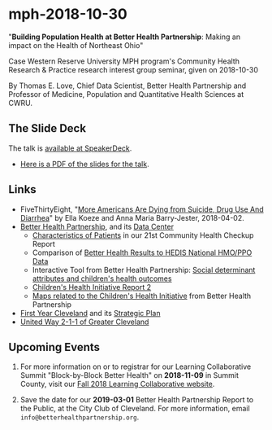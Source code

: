 # mph-2018-10-30

"**Building Population Health at Better Health Partnership**: Making an impact on the Health of Northeast Ohio"

Case Western Reserve University MPH program's Community Health Research &amp; Practice research interest group seminar, given on 2018-10-30

By Thomas E. Love, Chief Data Scientist, Better Health Partnership and Professor of Medicine, Population and Quantitative Health Sciences at CWRU.

## The Slide Deck

The talk is [available at SpeakerDeck](https://speakerdeck.com/thomaselove/building-population-health-at-better-health-partnership-making-an-impact-on-the-health-of-northeast-ohio).

- [Here is a PDF of the slides for the talk](https://github.com/THOMASELOVE/mph-2018-10-30/blob/master/Love_2018-10_30_MPH_CommunityHealthResearchandPractice.pdf). 

## Links

- FiveThirtyEight, "[More Americans Are Dying from Suicide, Drug Use And Diarrhea](https://projects.fivethirtyeight.com/mortality-rates-united-states/)" by Ella Koeze and Anna Maria Barry-Jester, 2018-04-02.
- [Better Health Partnership](http://betterhealthpartnership.org/), and its [Data Center](http://www.betterhealthpartnership.org/data_center/)
    - [Characteristics of Patients](http://betterhealthpartnership.org/table1_2017_detail.asp) in our 21st Community Health Checkup Report
    - Comparison of [Better Health Results to HEDIS National HMO/PPO Data](http://www.betterhealthpartnership.org/hedis_2017.asp)
    - Interactive Tool from Better Health Partnership: [Social determinant attributes and children's health outcomes](http://bit.ly/Love-BHP-20181030-tool)
    - [Children's Health Initiative Report 2](http://betterhealthpartnership.org/chi_report_02_spring_2018.asp)
    - [Maps related to the Children's Health Initiative](http://bit.ly/Love-BHP-20181030-map) from Better Health Partnership
- [First Year Cleveland](https://firstyearcleveland.org/) and its [Strategic Plan](http://www.documentcloud.org/documents/3882628-FYC-Strategic-Plan-6-29-2017-Final.html)
- [United Way 2-1-1 of Greater Cleveland](https://www.211oh.org/)

## Upcoming Events

1. For more information on or to registrar for our Learning Collaborative Summit "Block-by-Block Better Health" on **2018-11-09** in Summit County, visit our [Fall 2018 Learning Collaborative website](http://betterhealthpartnership.org/lc_fall_2018.asp).

2. Save the date for our **2019-03-01** Better Health Partnership Report to the Public, at the City Club of Cleveland. For more information, email `info@betterhealthpartnership.org`.



